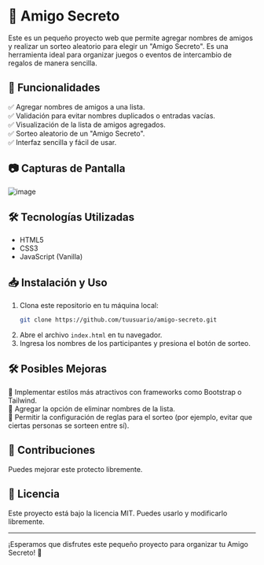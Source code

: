 # 🎁 Amigo Secreto

Este es un pequeño proyecto web que permite agregar nombres de amigos y realizar un sorteo aleatorio para elegir un "Amigo Secreto". Es una herramienta ideal para organizar juegos o eventos de intercambio de regalos de manera sencilla.

## 🚀 Funcionalidades

✅ Agregar nombres de amigos a una lista.  
✅ Validación para evitar nombres duplicados o entradas vacías.  
✅ Visualización de la lista de amigos agregados.  
✅ Sorteo aleatorio de un "Amigo Secreto".  
✅ Interfaz sencilla y fácil de usar.  

## 📷 Capturas de Pantalla

![image](https://github.com/user-attachments/assets/267917b6-5571-42af-9caa-7626ad8ff40b)


## 🛠 Tecnologías Utilizadas

- HTML5
- CSS3
- JavaScript (Vanilla)

## 📥 Instalación y Uso

1. Clona este repositorio en tu máquina local:
   ```sh
   git clone https://github.com/tuusuario/amigo-secreto.git
   ```
2. Abre el archivo `index.html` en tu navegador.
3. Ingresa los nombres de los participantes y presiona el botón de sorteo.

## 🛠 Posibles Mejoras

🔹 Implementar estilos más atractivos con frameworks como Bootstrap o Tailwind.  
🔹 Agregar la opción de eliminar nombres de la lista.  
🔹 Permitir la configuración de reglas para el sorteo (por ejemplo, evitar que ciertas personas se sorteen entre sí).  

## 🤝 Contribuciones

Puedes mejorar este protecto libremente.

## 📜 Licencia

Este proyecto está bajo la licencia MIT. Puedes usarlo y modificarlo libremente.

---

¡Esperamos que disfrutes este pequeño proyecto para organizar tu Amigo Secreto! 🎉

